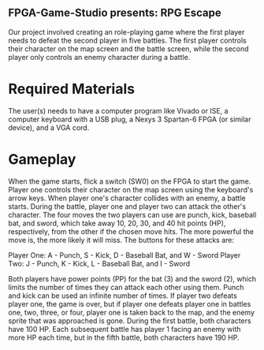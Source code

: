 ## FPGA-Game-Studio presents: RPG Escape
Our project involved creating an role-playing game where the first player needs to defeat the second player in five battles.  The first player controls their character on the map screen and the battle screen, while the second player only controls an enemy character during a battle.

# Required Materials
The user(s) needs to have a computer program like Vivado or ISE, a computer keyboard with a USB plug, a Nexys 3 Spartan-6 FPGA (or similar device), and a VGA cord.

# Gameplay
When the game starts, flick a switch (SW0) on the FPGA to start the game.  Player one controls their character on the map screen using the keyboard's arrow keys.  When player one's character collides with an enemy, a battle starts.  During the battle, player one and player two can attack the other's character.  The four moves the two players can use are punch, kick, baseball bat, and sword, which take away 10, 20, 30, and 40 hit points (HP), respectively, from the other if the chosen move hits. The more powerful the move is, the more likely it will miss.  The buttons for these attacks are:

Player One: A - Punch, S - Kick, D - Baseball Bat, and W - Sword
Player Two: J - Punch, K - Kick, L - Baseball Bat, and I - Sword

Both players have power points (PP) for the bat (3) and the sword (2), which limits the number of times they can attack each other using them.  Punch and kick can be used an infinite number of times.  If player two defeats player one, the game is over, but if player one defeats player one in battles one, two, three, or four, player one is taken back to the map, and the enemy sprite that was approached is gone.  During the first battle, both characters have 100 HP.  Each subsequent battle has player 1 facing an enemy with more HP each time, but in the fifth battle, both characters have 190 HP.

#
